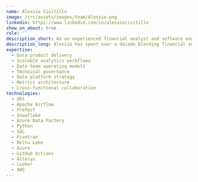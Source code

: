 ```yaml
---
name: Alessio Civitillo
image: /src/assets/images/team/Alessio.png
linkedin: https://www.linkedin.com/in/alessiocivitillo
show_on_about: true
role: ''
description_short: As an experienced financial analyst and software engineer, Alessio connects data strategy with execution, helping our clients unlock the hidden connections in their data and deliver value to their stakeholders.
description_long: Alessio has spent over a decade blending financial analysis with software engineering. He specializes in building scalable workflows and architectures that support fast and reliable data product delivery. He focuses on turning complexity into clarity, helping teams discover valuable insights hidden in complex datasets.
expertise:
  - Data product delivery
  - Scalable analytics workflows
  - Data team operating models
  - Technical governance
  - Data platform strategy
  - Metrics architecture
  - Cross-functional collaboration
technologies:
  - dbt
  - Apache Airflow
  - Prefect
  - Snowflake
  - Azure Data Factory
  - Python
  - SQL
  - Fivetran
  - Delta Lake
  - Azure
  - GitHub Actions
  - Alteryx
  - Looker
  - AWS
---
```



